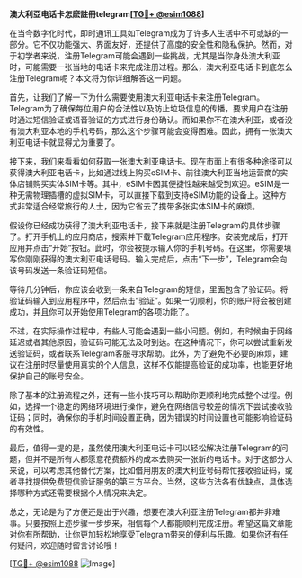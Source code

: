 **澳大利亞电话卡怎麽註冊telegram[[TG💪+ @esim1088](https://t.me/s/esim1088)]**

在当今数字化时代，即时通讯工具如Telegram成为了许多人生活中不可或缺的一部分。它不仅功能强大、界面友好，还提供了高度的安全性和隐私保护。然而，对于初学者来说，注册Telegram可能会遇到一些挑战，尤其是当你身处澳大利亚时，可能需要一张当地的电话卡来完成注册过程。那么，澳大利亞电话卡到底怎么注册Telegram呢？本文将为你详细解答这一问题。

首先，让我们了解一下为什么需要使用澳大利亚电话卡来注册Telegram。Telegram为了确保每位用户的合法性以及防止垃圾信息的传播，要求用户在注册时通过短信验证或语音验证的方式进行身份确认。而如果你不在澳大利亚，或者没有澳大利亚本地的手机号码，那么这个步骤可能会变得困难。因此，拥有一张澳大利亚电话卡就显得尤为重要了。

接下来，我们来看看如何获取一张澳大利亚电话卡。现在市面上有很多种途径可以获得澳大利亚电话卡，比如通过线上购买eSIM卡、前往澳大利亚当地运营商的实体店铺购买实体SIM卡等。其中，eSIM卡因其便捷性越来越受到欢迎。eSIM是一种无需物理插槽的虚拟SIM卡，可以直接下载到支持eSIM功能的设备上。这种方式非常适合经常旅行的人士，因为它省去了携带多张实体SIM卡的麻烦。

假设你已经成功获得了澳大利亚电话卡，接下来就是注册Telegram的具体步骤了。打开手机上的应用商店，搜索并下载Telegram应用程序。安装完成后，打开应用并点击“开始”按钮。此时，你会被提示输入你的手机号码。在这里，你需要填写你刚刚获得的澳大利亚电话号码。输入完成后，点击“下一步”，Telegram会向该号码发送一条验证码短信。

等待几分钟后，你应该会收到一条来自Telegram的短信，里面包含了验证码。将验证码输入到应用程序中，然后点击“验证”。如果一切顺利，你的账户将会被创建成功，并且你可以开始使用Telegram的各项功能了。

不过，在实际操作过程中，有些人可能会遇到一些小问题。例如，有时候由于网络延迟或者其他原因，验证码可能无法及时到达。在这种情况下，你可以尝试重新发送验证码，或者联系Telegram客服寻求帮助。此外，为了避免不必要的麻烦，建议在注册时尽量使用真实的个人信息，这样不仅能提高验证的成功率，也能更好地保护自己的账号安全。

除了基本的注册流程之外，还有一些小技巧可以帮助你更顺利地完成整个过程。例如，选择一个稳定的网络环境进行操作，避免在网络信号较差的情况下尝试接收验证码；同时，确保你的手机时间设置正确，因为错误的时间设置也可能影响验证码的有效性。

最后，值得一提的是，虽然使用澳大利亚电话卡可以轻松解决注册Telegram的问题，但并不是所有人都愿意花费额外的成本去购买一张新的电话卡。对于这部分人来说，可以考虑其他替代方案，比如借用朋友的澳大利亚号码帮忙接收验证码，或者寻找提供免费短信验证服务的第三方平台。当然，这些方法各有优缺点，具体选择哪种方式还需要根据个人情况来决定。

总之，无论是为了方便还是出于兴趣，想要在澳大利亚注册Telegram都并非难事。只要按照上述步骤一步步来，相信每个人都能顺利完成注册。希望这篇文章能对你有所帮助，让你更加轻松地享受Telegram带来的便利与乐趣。如果你还有任何疑问，欢迎随时留言讨论哦！

[[TG💪+ @esim1088](https://t.me/s/esim1088) ![Image](https://i.postimg.cc/4NQfJmqS/Snipaste-2025-05-13-00-14-12.png)]